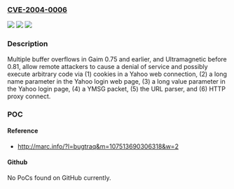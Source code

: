 ### [CVE-2004-0006](https://cve.mitre.org/cgi-bin/cvename.cgi?name=CVE-2004-0006)
![](https://img.shields.io/static/v1?label=Product&message=n%2Fa&color=blue)
![](https://img.shields.io/static/v1?label=Version&message=n%2Fa&color=blue)
![](https://img.shields.io/static/v1?label=Vulnerability&message=n%2Fa&color=brighgreen)

### Description

Multiple buffer overflows in Gaim 0.75 and earlier, and Ultramagnetic before 0.81, allow remote attackers to cause a denial of service and possibly execute arbitrary code via (1) cookies in a Yahoo web connection, (2) a long name parameter in the Yahoo login web page, (3) a long value parameter in the Yahoo login page, (4) a YMSG packet, (5) the URL parser, and (6) HTTP proxy connect.

### POC

#### Reference
- http://marc.info/?l=bugtraq&m=107513690306318&w=2

#### Github
No PoCs found on GitHub currently.

